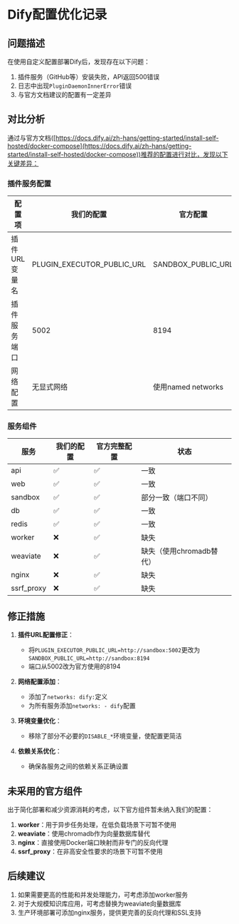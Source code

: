 # Dify配置优化记录

## 问题描述

在使用自定义配置部署Dify后，发现存在以下问题：

1. 插件服务（GitHub等）安装失败，API返回500错误
2. 日志中出现`PluginDaemonInnerError`错误
3. 与官方文档建议的配置有一定差异

## 对比分析

通过与官方文档([https://docs.dify.ai/zh-hans/getting-started/install-self-hosted/docker-compose](https://docs.dify.ai/zh-hans/getting-started/install-self-hosted/docker-compose))推荐的配置进行对比，发现以下关键差异：

### 插件服务配置

| 配置项 | 我们的配置 | 官方配置 | 状态 |
|-------|----------|---------|------|
| 插件URL变量名 | PLUGIN_EXECUTOR_PUBLIC_URL | SANDBOX_PUBLIC_URL | 不一致 |
| 插件服务端口 | 5002 | 8194 | 不一致 |
| 网络配置 | 无显式网络 | 使用named networks | 不一致 |

### 服务组件

| 服务 | 我们的配置 | 官方完整配置 | 状态 |
|------|----------|------------|------|
| api | ✅ | ✅ | 一致 |
| web | ✅ | ✅ | 一致 |
| sandbox | ✅ | ✅ | 部分一致（端口不同） |
| db | ✅ | ✅ | 一致 |
| redis | ✅ | ✅ | 一致 |
| worker | ❌ | ✅ | 缺失 |
| weaviate | ❌ | ✅ | 缺失（使用chromadb替代） |
| nginx | ❌ | ✅ | 缺失 |
| ssrf_proxy | ❌ | ✅ | 缺失 |

## 修正措施

1. **插件URL配置修正**：
   - 将`PLUGIN_EXECUTOR_PUBLIC_URL=http://sandbox:5002`更改为`SANDBOX_PUBLIC_URL=http://sandbox:8194`
   - 端口从5002改为官方使用的8194

2. **网络配置添加**：
   - 添加了`networks: dify:`定义
   - 为所有服务添加`networks: - dify`配置

3. **环境变量优化**：
   - 移除了部分不必要的`DISABLE_*`环境变量，使配置更简洁

4. **依赖关系优化**：
   - 确保各服务之间的依赖关系正确设置

## 未采用的官方组件

出于简化部署和减少资源消耗的考虑，以下官方组件暂未纳入我们的配置：

1. **worker**：用于异步任务处理，在低负载场景下可暂不使用
2. **weaviate**：使用chromadb作为向量数据库替代
3. **nginx**：直接使用Docker端口映射而非专门的反向代理
4. **ssrf_proxy**：在非高安全性要求的场景下可暂不使用

## 后续建议

1. 如果需要更高的性能和并发处理能力，可考虑添加worker服务
2. 对于大规模知识库应用，可考虑替换为weaviate向量数据库
3. 生产环境部署可添加nginx服务，提供更完善的反向代理和SSL支持 